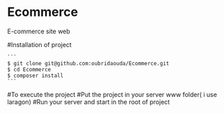 # Ecommerce
E-commerce site web

#Installation of project
````
```
$ git clone git@github.com:oubridaouda/Ecommerce.git
$ cd Ecommerce
$ composer install
```
````
#To execute the project
#Put the project in your server www folder( i use laragon)
#Run your server and start in the root of project 
